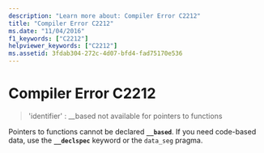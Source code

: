 ```yaml
---
description: "Learn more about: Compiler Error C2212"
title: "Compiler Error C2212"
ms.date: "11/04/2016"
f1_keywords: ["C2212"]
helpviewer_keywords: ["C2212"]
ms.assetid: 3fdab304-272c-4d07-bfd4-fad75170e536
---
```

# Compiler Error C2212

> 'identifier' : __based not available for pointers to functions

Pointers to functions cannot be declared **`__based`**. If you need code-based data, use the **`__declspec`** keyword or the `data_seg` pragma.
